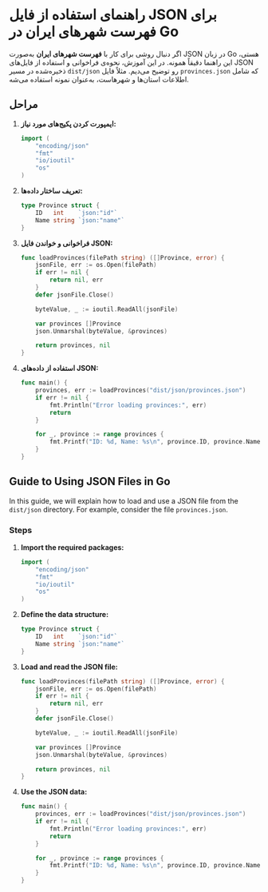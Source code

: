 # راهنمای استفاده از فایل JSON برای فهرست شهرهای ایران در Go

اگر دنبال روشی برای کار با **فهرست شهرهای ایران** به‌صورت JSON در زبان Go هستی، این راهنما دقیقاً همونه. در این آموزش، نحوه‌ی فراخوانی و استفاده از فایل‌های JSON ذخیره‌شده در مسیر `dist/json` رو توضیح می‌دیم. مثلاً فایل `provinces.json` که شامل اطلاعات استان‌ها و شهرهاست، به‌عنوان نمونه استفاده می‌شه.

## مراحل

1. **ایمپورت کردن پکیج‌های مورد نیاز:**

   ```go
   import (
       "encoding/json"
       "fmt"
       "io/ioutil"
       "os"
   )
   ```

2. **تعریف ساختار داده‌ها:**

   ```go
   type Province struct {
       ID   int    `json:"id"`
       Name string `json:"name"`
   }
   ```

3. **فراخوانی و خواندن فایل JSON:**

   ```go
   func loadProvinces(filePath string) ([]Province, error) {
       jsonFile, err := os.Open(filePath)
       if err != nil {
           return nil, err
       }
       defer jsonFile.Close()

       byteValue, _ := ioutil.ReadAll(jsonFile)

       var provinces []Province
       json.Unmarshal(byteValue, &provinces)

       return provinces, nil
   }
   ```

4. **استفاده از داده‌های JSON:**

   ```go
   func main() {
       provinces, err := loadProvinces("dist/json/provinces.json")
       if err != nil {
           fmt.Println("Error loading provinces:", err)
           return
       }

       for _, province := range provinces {
           fmt.Printf("ID: %d, Name: %s\n", province.ID, province.Name)
       }
   }
   ```

## Guide to Using JSON Files in Go

In this guide, we will explain how to load and use a JSON file from the `dist/json` directory. For example, consider the file `provinces.json`.

### Steps

1. **Import the required packages:**

   ```go
   import (
       "encoding/json"
       "fmt"
       "io/ioutil"
       "os"
   )
   ```

2. **Define the data structure:**

   ```go
   type Province struct {
       ID   int    `json:"id"`
       Name string `json:"name"`
   }
   ```

3. **Load and read the JSON file:**

   ```go
   func loadProvinces(filePath string) ([]Province, error) {
       jsonFile, err := os.Open(filePath)
       if err != nil {
           return nil, err
       }
       defer jsonFile.Close()

       byteValue, _ := ioutil.ReadAll(jsonFile)

       var provinces []Province
       json.Unmarshal(byteValue, &provinces)

       return provinces, nil
   }
   ```

4. **Use the JSON data:**

   ```go
   func main() {
       provinces, err := loadProvinces("dist/json/provinces.json")
       if err != nil {
           fmt.Println("Error loading provinces:", err)
           return
       }

       for _, province := range provinces {
           fmt.Printf("ID: %d, Name: %s\n", province.ID, province.Name)
       }
   }
   ```
